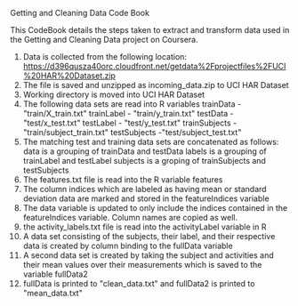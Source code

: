 Getting and Cleaning Data Code Book

This CodeBook details the steps taken to extract and transform data used in the Getting and Cleaning Data project on Coursera.

1. Data is collected from the following location: https://d396qusza40orc.cloudfront.net/getdata%2Fprojectfiles%2FUCI%20HAR%20Dataset.zip
2. The file is saved and unzipped as incoming_data.zip to UCI HAR Dataset
3. Working directory is moved into UCI HAR Dataset
4. The following data sets are read into R variables
  trainData - "train/X_train.txt"
  trainLabel - "train/y_train.txt"
  testData - "test/x_test.txt"
  testLabel - "test/y_test.txt"
  trainSubjects - "train/subject_train.txt"
  testSubjects -"test/subject_test.txt"
5. The matching test and training data sets are concatenated as follows:
  data is a grouping of trainData and testData
  labels is a grouping of trainLabel and testLabel
  subjects is a groping of trainSubjects and testSubjects
6. The features.txt file is read into the R variable features
7. The column indices which are labeled as having mean or standard deviation data are marked and stored in the featureIndices variable
8. The data variable is updated to only include the indices contained in the featureIndices variable. Column names are copied as well.
9. the activity_labels.txt file is read into the activityLabel variable in R
10. A data set consisting of the subjects, their label, and their respective data is created by column binding to the fullData variable
11. A second data set is created by taking the subject and activities and their mean values over their measurements which is saved to the variable fullData2
12. fullData is printed to "clean_data.txt" and fullData2 is printed to "mean_data.txt"
